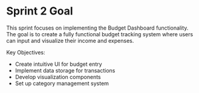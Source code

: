 # Sprint 2 Goal

This sprint focuses on implementing the Budget Dashboard functionality. The goal is to create a fully functional budget tracking system where users can input and visualize their income and expenses.

Key Objectives:
- Create intuitive UI for budget entry
- Implement data storage for transactions
- Develop visualization components
- Set up category management system 